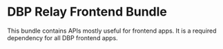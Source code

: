 # DBP Relay Frontend Bundle

This bundle contains APIs mostly useful for frontend apps. It is a required dependency
for all DBP frontend apps.